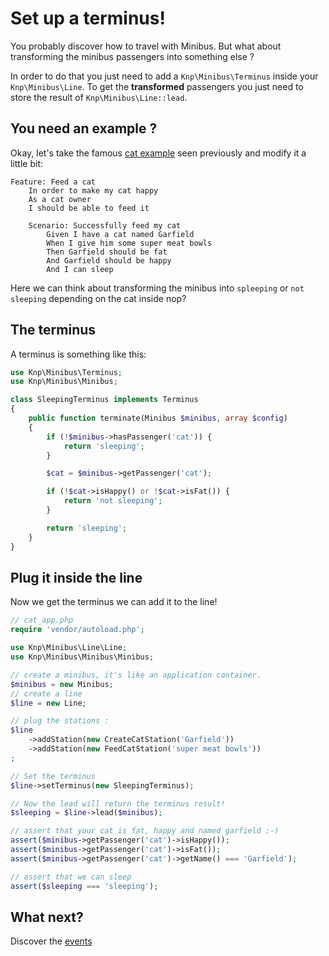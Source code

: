 Set up a terminus!
==================

You probably discover how to travel with Minibus. But what about transforming
the minibus passengers into something else ?


In order to do that you just need to add a `Knp\Minibus\Terminus`
inside your `Knp\Minibus\Line`. To get the **transformed** passengers you
just need to store the result of `Knp\Minibus\Line::lead`.

## You need an example ?

Okay, let's take the famous [cat example](basic_usage.md) seen previously and 
modify it a little bit:

```cucumber
Feature: Feed a cat
    In order to make my cat happy
    As a cat owner
    I should be able to feed it

    Scenario: Successfully feed my cat
        Given I have a cat named Garfield
        When I give him some super meat bowls
        Then Garfield should be fat
        And Garfield should be happy
        And I can sleep
```

Here we can think about transforming the minibus into `spleeping` or `not sleeping`
depending on the cat inside nop?


## The terminus

A terminus is something like this:

```php
use Knp\Minibus\Terminus;
use Knp\Minibus\Minibus;

class SleepingTerminus implements Terminus
{
    public function terminate(Minibus $minibus, array $config)
    {
        if (!$minibus->hasPassenger('cat')) {
            return 'sleeping';
        }

        $cat = $minibus->getPassenger('cat');

        if (!$cat->isHappy() or !$cat->isFat()) {
            return 'not sleeping';
        }

        return 'sleeping';
    }
}
```

## Plug it inside the line

Now we get the terminus we can add it to the line!

```php
// cat_app.php
require 'vendor/autoload.php';

use Knp\Minibus\Line\Line;
use Knp\Minibus\Minibus\Minibus;

// create a minibus, it's like an application container.
$minibus = new Minibus;
// create a line
$line = new Line;

// plug the stations :
$line
    ->addStation(new CreateCatStation('Garfield'))
    ->addStation(new FeedCatStation('super meat bowls'))
;

// Set the terminus
$line->setTerminus(new SleepingTerminus);

// Now the lead will return the terminus result!
$sleeping = $line->lead($minibus);

// assert that your cat is fat, happy and named garfield :-)
assert($minibus->getPassenger('cat')->isHappy());
assert($minibus->getPassenger('cat')->isFat());
assert($minibus->getPassenger('cat')->getName() === 'Garfield');

// assert that we can sleep
assert($sleeping === 'sleeping');
```

## What next?

Discover the [events](deal_with_events.md)
